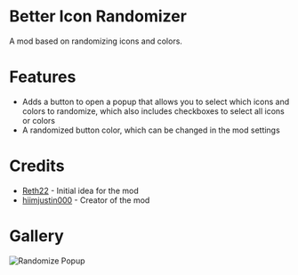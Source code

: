 # Better Icon Randomizer
A mod based on randomizing icons and colors.

# Features
- Adds a button to open a popup that allows you to select which icons and colors to randomize, which also includes checkboxes to select all icons or colors
- A randomized button color, which can be changed in the mod settings

# Credits
- [Reth22](user:13446616) - Initial idea for the mod
- [hiimjustin000](user:7466002) - Creator of the mod

# Gallery
![Randomize Popup](hiimjustin000.better_icon_randomizer/randomize-popup.png&scale:0.9)